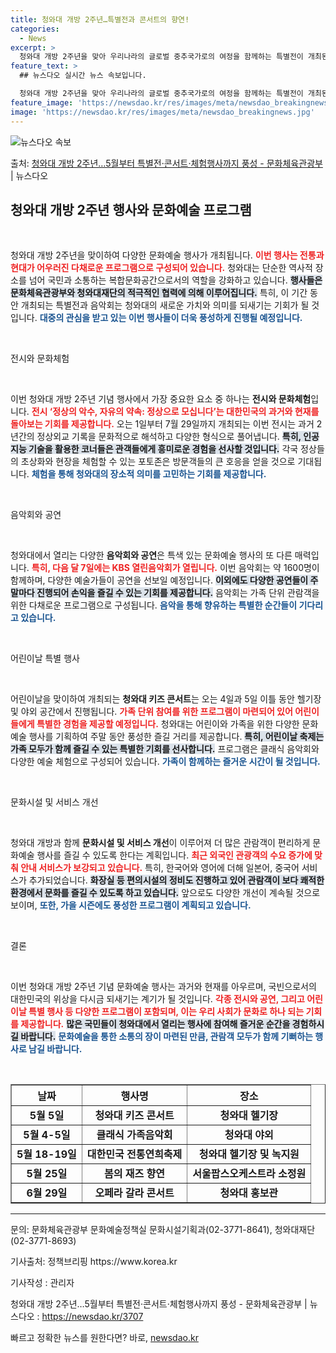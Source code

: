 ```yaml
---
title: 청와대 개방 2주년…특별전과 콘서트의 향연!
categories:
  - News
excerpt: >
  청와대 개방 2주년을 맞아 우리나라의 글로벌 중추국가로의 여정을 함께하는 특별전이 개최된다. 또, 5월 5일…
feature_text: >
  ## 뉴스다오 실시간 뉴스 속보입니다.

  청와대 개방 2주년을 맞아 우리나라의 글로벌 중추국가로의 여정을 함께하는 특별전이 개최된다. 또, 5월 5일…
feature_image: 'https://newsdao.kr/res/images/meta/newsdao_breakingnews.jpg'
image: 'https://newsdao.kr/res/images/meta/newsdao_breakingnews.jpg'
---
```


![뉴스다오 속보](https://newsdao.kr/res/images/meta/newsdao_breakingnews.jpg)

<p>출처: <a href="https://newsdao.kr/3707" rel="dofollow">청와대 개방 2주년…5월부터 특별전·콘서트·체험행사까지 풍성  - 문화체육관광부</a> | 뉴스다오</p>

<h2 data-ke-size="size26">청와대 개방 2주년 행사와 문화예술 프로그램</h2>

<p data-ke-size="size16">&nbsp;</p>

청와대 개방 2주년을 맞이하여 다양한 문화예술 행사가 개최됩니다. <b><span style="color: #ee2323;">이번 행사는 전통과 현대가 어우러진 다채로운 프로그램으로 구성되어 있습니다.</span></b> 청와대는 단순한 역사적 장소를 넘어 국민과 소통하는 복합문화공간으로서의 역할을 강화하고 있습니다. <b><span style="background-color: #21538527;">행사들은 문화체육관광부와 청와대재단의 적극적인 협력에 의해 이루어집니다.</span></b> 특히, 이 기간 동안 개최되는 특별전과 음악회는 청와대의 새로운 가치와 의미를 되새기는 기회가 될 것입니다. <b><span style="color: #1a5490;">대중의 관심을 받고 있는 이번 행사들이 더욱 풍성하게 진행될 예정입니다.</span></b>

<p data-ke-size="size16">&nbsp;</p>

전시와 문화체험

<p data-ke-size="size16">&nbsp;</p>

이번 청와대 개방 2주년 기념 행사에서 가장 중요한 요소 중 하나는 <b>전시와 문화체험</b>입니다. <b><span style="color: #ee2323;">전시 ‘정상의 악수, 자유의 약속: 정상으로 모십니다’는 대한민국의 과거와 현재를 돌아보는 기회를 제공합니다.</span></b> 오는 1일부터 7월 29일까지 개최되는 이번 전시는 과거 2년간의 정상외교 기록을 문화적으로 해석하고 다양한 형식으로 풀어냅니다. <b><span style="background-color: #21538527;">특히, 인공지능 기술을 활용한 코너들은 관객들에게 흥미로운 경험을 선사할 것입니다.</span></b> 각국 정상들의 초상화와 현장을 체험할 수 있는 포토존은 방문객들의 큰 호응을 얻을 것으로 기대됩니다. <b><span style="color: #1a5490;">체험을 통해 청와대의 장소적 의미를 고민하는 기회를 제공합니다.</span></b>

<p data-ke-size="size16">&nbsp;</p>

음악회와 공연

<p data-ke-size="size16">&nbsp;</p>

청와대에서 열리는 다양한 <b>음악회와 공연</b>은 특색 있는 문화예술 행사의 또 다른 매력입니다. <b><span style="color: #ee2323;">특히, 다음 달 7일에는 KBS 열린음악회가 열립니다.</span></b> 이번 음악회는 약 1600명이 함께하며, 다양한 예술가들이 공연을 선보일 예정입니다. <b><span style="background-color: #21538527;">이외에도 다양한 공연들이 주말마다 진행되어 손익을 즐길 수 있는 기회를 제공합니다.</span></b> 음악회는 가족 단위 관람객을 위한 다채로운 프로그램으로 구성됩니다. <b><span style="color: #1a5490;">음악을 통해 향유하는 특별한 순간들이 기다리고 있습니다.</span></b>

<p data-ke-size="size16">&nbsp;</p>

어린이날 특별 행사

<p data-ke-size="size16">&nbsp;</p>

어린이날을 맞이하여 개최되는 <b>청와대 키즈 콘서트</b>는 오는 4일과 5일 이틀 동안 헬기장 및 야외 공간에서 진행됩니다. <b><span style="color: #ee2323;">가족 단위 참여를 위한 프로그램이 마련되어 있어 어린이들에게 특별한 경험을 제공할 예정입니다.</span></b> 청와대는 어린이와 가족을 위한 다양한 문화 예술 행사를 기획하여 주말 동안 풍성한 즐길 거리를 제공합니다. <b><span style="background-color: #21538527;">특히, 어린이날 축제는 가족 모두가 함께 즐길 수 있는 특별한 기회를 선사합니다.</span></b> 프로그램은 클래식 음악회와 다양한 예술 체험으로 구성되어 있습니다. <b><span style="color: #1a5490;">가족이 함께하는 즐거운 시간이 될 것입니다.</span></b>

<p data-ke-size="size16">&nbsp;</p>

문화시설 및 서비스 개선

<p data-ke-size="size16">&nbsp;</p>

청와대 개방과 함께 <b>문화시설 및 서비스 개선</b>이 이루어져 더 많은 관람객이 편리하게 문화예술 행사를 즐길 수 있도록 한다는 계획입니다. <b><span style="color: #ee2323;">최근 외국인 관광객의 수요 증가에 맞춰 안내 서비스가 보강되고 있습니다.</span></b> 특히, 한국어와 영어에 더해 일본어, 중국어 서비스가 추가되었습니다. <b><span style="background-color: #21538527;">화장실 등 편의시설의 정비도 진행하고 있어 관람객이 보다 쾌적한 환경에서 문화를 즐길 수 있도록 하고 있습니다.</span></b> 앞으로도 다양한 개선이 계속될 것으로 보이며, <b><span style="color: #1a5490;">또한, 가을 시즌에도 풍성한 프로그램이 계획되고 있습니다.</span></b>

<p data-ke-size="size16">&nbsp;</p>

결론

<p data-ke-size="size16">&nbsp;</p>

이번 청와대 개방 2주년 기념 문화예술 행사는 과거와 현재를 아우르며, 국빈으로서의 대한민국의 위상을 다시금 되새기는 계기가 될 것입니다. <b><span style="color: #ee2323;">각종 전시와 공연, 그리고 어린이날 특별 행사 등 다양한 프로그램이 포함되며, 이는 우리 사회가 문화로 하나 되는 기회를 제공합니다.</span></b> <b><span style="background-color: #21538527;">많은 국민들이 청와대에서 열리는 행사에 참여해 즐거운 순간을 경험하시길 바랍니다.</span></b> <b><span style="color: #1a5490;">문화예술을 통한 소통의 장이 마련된 만큼, 관람객 모두가 함께 기뻐하는 행사로 남길 바랍니다.</span></b>

<p data-ke-size="size16">&nbsp;</p> 

<table border="1" width="100%">
    <tr>
        <th style="text-align: center; height: 17px;"><b> 날짜 </b></th>
        <th style="text-align: center; height: 17px;"><b> 행사명 </b></th>
        <th style="text-align: center; height: 17px;"><b> 장소 </b></th>
    </tr>
    <tr>
        <td style="text-align: center; height: 17px;"><b>5월 5일 </b></td>
        <td style="text-align: center; height: 17px;"><b>청와대 키즈 콘서트 </b></td>
        <td style="text-align: center; height: 17px;"><b>청와대 헬기장 </b></td>
    </tr>
    <tr>
        <td style="text-align: center; height: 17px;"><b>5월 4-5일 </b></td>
        <td style="text-align: center; height: 17px;"><b>클래식 가족음악회 </b></td>
        <td style="text-align: center; height: 17px;"><b>청와대 야외 </b></td>
    </tr>
    <tr>
        <td style="text-align: center; height: 17px;"><b>5월 18-19일 </b></td>
        <td style="text-align: center; height: 17px;"><b>대한민국 전통연희축제 </b></td>
        <td style="text-align: center; height: 17px;"><b>청와대 헬기장 및 녹지원 </b></td>
    </tr>
    <tr>
        <td style="text-align: center; height: 17px;"><b>5월 25일 </b></td>
        <td style="text-align: center; height: 17px;"><b>봄의 재즈 향연 </b></td>
        <td style="text-align: center; height: 17px;"><b>서울팝스오케스트라 소정원 </b></td>
    </tr>
    <tr>
        <td style="text-align: center; height: 17px;"><b>6월 29일 </b></td>
        <td style="text-align: center; height: 17px;"><b>오페라 갈라 콘서트 </b></td>
        <td style="text-align: center; height: 17px;"><b>청와대 홍보관 </b></td>
    </tr>
</table>

<hr>

<p data-ke-size="size16">문의: 문화체육관광부 문화예술정책실 문화시설기획과(02-3771-8641), 청와대재단(02-3771-8693)</p>
<p data-ke-size="size16"> 기사출처: 정책브리핑 https://www.korea.kr</p>
<p data-ke-size="size16">기사작성 : 관리자</p>
<p data-ke-size="size16">청와대 개방 2주년…5월부터 특별전·콘서트·체험행사까지 풍성 - 문화체육관광부 | 뉴스다오 : <a href="https://newsdao.kr/3707">https://newsdao.kr/3707</a></p> 

빠르고 정확한 뉴스를 원한다면? 바로, <a href="https://newsdao.kr" rel="dofollow">newsdao.kr</a>


